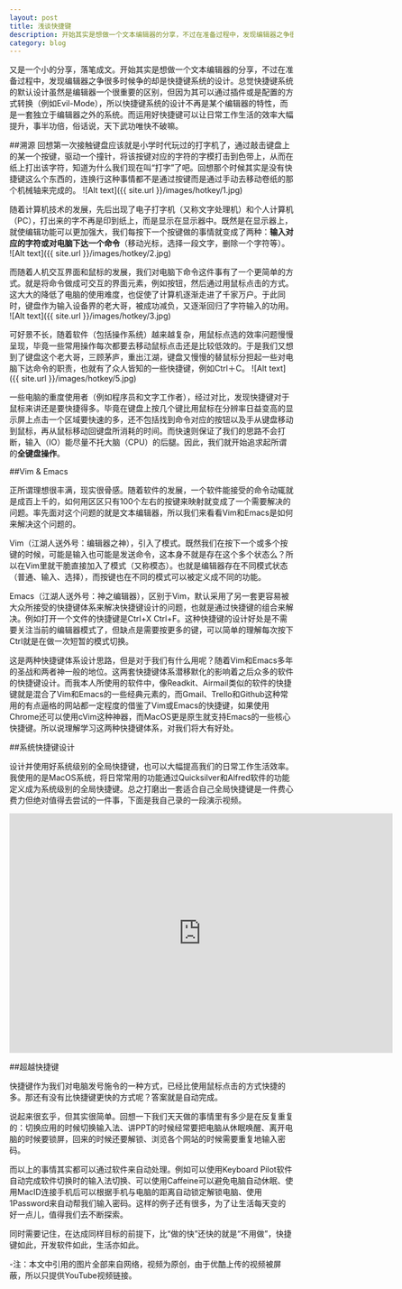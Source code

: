 ```yaml
---
layout: post
title: 浅谈快捷键
description: 开始其实是想做一个文本编辑器的分享，不过在准备过程中，发现编辑器之争很多时候争的却是快捷键系统的设计。总觉快捷键系统的默认设计虽然是编辑器一个很重要的区别，但因为其可以通过插件或是配置的方式转换（例如Evil-Mode），所以快捷键系统的设计不再是某个编辑器的特性，而是一套独立于编辑器之外的系统。而运用好快捷键可以让日常工作生活的效率大幅提升，事半功倍，俗话说，天下武功唯快不破嘛。
category: blog
---
```


又是一个小的分享，落笔成文。开始其实是想做一个文本编辑器的分享，不过在准备过程中，发现编辑器之争很多时候争的却是快捷键系统的设计。总觉快捷键系统的默认设计虽然是编辑器一个很重要的区别，但因为其可以通过插件或是配置的方式转换（例如Evil-Mode），所以快捷键系统的设计不再是某个编辑器的特性，而是一套独立于编辑器之外的系统。而运用好快捷键可以让日常工作生活的效率大幅提升，事半功倍，俗话说，天下武功唯快不破嘛。

##溯源
回想第一次接触键盘应该就是小学时代玩过的打字机了，通过敲击键盘上的某一个按键，驱动一个撞针，将该按键对应的字符的字模打击到色带上，从而在纸上打出该字符，知道为什么我们现在叫“打字”了吧。回想那个时候其实是没有快捷键这么个东西的，连换行这种事情都不是通过按键而是通过手动去移动卷纸的那个机械轴来完成的。
![Alt text]({{ site.url }}/images/hotkey/1.jpg)

随着计算机技术的发展，先后出现了电子打字机（又称文字处理机）和个人计算机（PC），打出来的字不再是印到纸上，而是显示在显示器中。既然是在显示器上，就使编辑功能可以更加强大，我们每按下一个按键做的事情就变成了两种：**输入对应的字符或对电脑下达一个命令**（移动光标，选择一段文字，删除一个字符等）。
![Alt text]({{ site.url }}/images/hotkey/2.jpg)

而随着人机交互界面和鼠标的发展，我们对电脑下命令这件事有了一个更简单的方式。就是将命令做成可交互的界面元素，例如按钮，然后通过用鼠标点击的方式。这大大的降低了电脑的使用难度，也促使了计算机逐渐走进了千家万户。于此同时，键盘作为输入设备界的老大哥，被成功减负，又逐渐回归了字符输入的功用。
![Alt text]({{ site.url }}/images/hotkey/3.jpg)

可好景不长，随着软件（包括操作系统）越来越复杂，用鼠标点选的效率问题慢慢呈现，毕竟一些常用操作每次都要去移动鼠标点击还是比较低效的。于是我们又想到了键盘这个老大哥，三顾茅庐，重出江湖，键盘又慢慢的替鼠标分担起一些对电脑下达命令的职责，也就有了众人皆知的一些快捷键，例如Ctrl＋C。
![Alt text]({{ site.url }}/images/hotkey/5.jpg)

一些电脑的重度使用者（例如程序员和文字工作者），经过对比，发现快捷键对于鼠标来讲还是要快捷得多。毕竟在键盘上按几个键比用鼠标在分辨率日益变高的显示屏上点击一个区域要快速的多，还不包括找到命令对应的按钮以及手从键盘移动到鼠标，再从鼠标移动回键盘所消耗的时间。而快速则保证了我们的思路不会打断，输入（IO）能尽量不托大脑（CPU）的后腿。因此，我们就开始追求起所谓的**全键盘操作**。

##Vim & Emacs

正所谓理想很丰满，现实很骨感。随着软件的发展，一个软件能接受的命令动辄就是成百上千的，如何用区区只有100个左右的按键来映射就变成了一个需要解决的问题。率先面对这个问题的就是文本编辑器，所以我们来看看Vim和Emacs是如何来解决这个问题的。

Vim（江湖人送外号：编辑器之神），引入了模式。既然我们在按下一个或多个按键的时候，可能是输入也可能是发送命令，这本身不就是存在这个多个状态么？所以在Vim里就干脆直接加入了模式（又称模态）。也就是编辑器存在不同模式状态（普通、输入、选择），而按键也在不同的模式可以被定义成不同的功能。

Emacs（江湖人送外号：神之编辑器），区别于Vim，默认采用了另一套更容易被大众所接受的快捷键体系来解决快捷键设计的问题，也就是通过快捷键的组合来解决。例如打开一个文件的快捷键是Ctrl+X Ctrl+F。这种快捷键的设计好处是不需要关注当前的编辑器模式了，但缺点是需要按更多的键，可以简单的理解每次按下Ctrl就是在做一次短暂的模式切换。

这是两种快捷键体系设计思路，但是对于我们有什么用呢？随着Vim和Emacs多年的圣战和两者神一般的地位。这两套快捷键体系潜移默化的影响着之后众多的软件的快捷键设计。而我本人所使用的软件中，像Readkit、Airmail类似的软件的快捷键就是混合了Vim和Emacs的一些经典元素的，而Gmail、Trello和Github这种常用的有点逼格的网站都一定程度的借鉴了Vim或Emacs的快捷键，如果使用Chrome还可以使用cVim这种神器，而MacOS更是原生就支持Emacs的一些核心快捷键。所以说理解学习这两种快捷键体系，对我们将大有好处。

##系统快捷键设计

设计并使用好系统级别的全局快捷键，也可以大幅提高我们的日常工作生活效率。我使用的是MacOS系统，将日常常用的功能通过Quicksilver和Alfred软件的功能定义成为系统级别的全局快捷键。总之打磨出一套适合自己全局快捷键是一件费心费力但绝对值得去尝试的一件事，下面是我自己录的一段演示视频。

<iframe width="680" height="425" src="https://www.youtube.com/embed/ZA9S7GPuj1E" frameborder="0" allowfullscreen></iframe>  


##超越快捷键

快捷键作为我们对电脑发号施令的一种方式，已经比使用鼠标点击的方式快捷的多。那还有没有比快捷键更快的方式呢？答案就是自动完成。

说起来很玄乎，但其实很简单。回想一下我们天天做的事情里有多少是在反复重复的：切换应用的时候切换输入法、讲PPT的时候经常要把电脑从休眠唤醒、离开电脑的时候要锁屏，回来的时候还要解锁、浏览各个网站的时候需要重复地输入密码。

而以上的事情其实都可以通过软件来自动处理。例如可以使用Keyboard Pilot软件自动完成软件切换时的输入法切换、可以使用Caffeine可以避免电脑自动休眠、使用MacID连接手机后可以根据手机与电脑的距离自动锁定解锁电脑、使用1Password来自动帮我们输入密码。这样的例子还有很多，为了让生活每天变的好一点儿，值得我们去不断探索。

同时需要记住，在达成同样目标的前提下，比“做的快”还快的就是“不用做”，快捷键如此，开发软件如此，生活亦如此。

-注：本文中引用的图片全部来自网络，视频为原创，由于优酷上传的视频被屏蔽，所以只提供YouTube视频链接。

